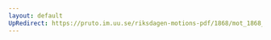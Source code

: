 ```yaml
---
layout: default
UpRedirect: https://pruto.im.uu.se/riksdagen-motions-pdf/1868/mot_1868__fk__46/mot_1868__fk__46-005.pdf
---
```

